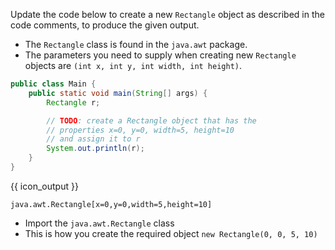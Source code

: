 <panel type="dark" header="###  <small><small>{{ icon_important }} [Key Exercise] create `Rectangle` objects</small></small>" expanded >
<question>

Update the code below to create a new `Rectangle` object as described in the code comments, to produce the given output.
* The `Rectangle` class is found in the `java.awt` package.
* The parameters you need to supply when creating new `Rectangle` objects are `(int x, int y, int width, int height)`.

```java
public class Main {
    public static void main(String[] args) {
        Rectangle r;

        // TODO: create a Rectangle object that has the
        // properties x=0, y=0, width=5, height=10
        // and assign it to r
        System.out.println(r);
    }
}
```
{{ icon_output }}
```
java.awt.Rectangle[x=0,y=0,width=5,height=10]
```

<div slot="hint">

* Import the `java.awt.Rectangle` class
* This is how you create the required object `new Rectangle(0, 0, 5, 10)`

</div>
</question>
</panel>
